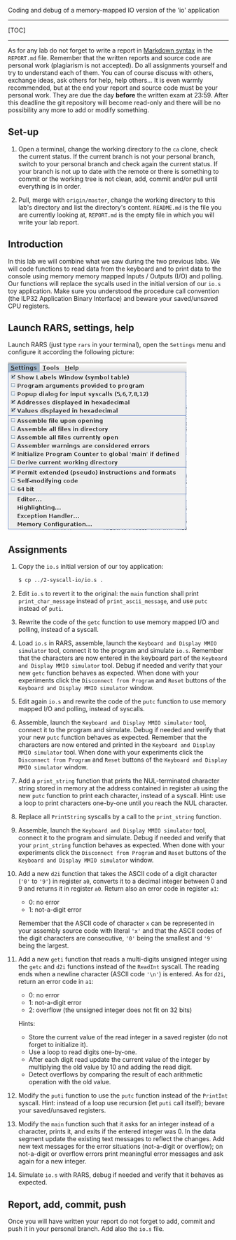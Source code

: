 <!-- MASTER-ONLY: DO NOT MODIFY THIS FILE

Copyright © Telecom Paris
Copyright © Renaud Pacalet (renaud.pacalet@telecom-paris.fr)

This file must be used under the terms of the CeCILL. This source
file is licensed as described in the file COPYING, which you should
have received as part of this distribution. The terms are also
available at:
https://cecill.info/licences/Licence_CeCILL_V2.1-en.html
-->

Coding and debug of a memory-mapped IO version of the 'io' application

---

[TOC]

---

As for any lab do not forget to write a report in [Markdown syntax] in the `REPORT.md` file.
Remember that the written reports and source code are personal work (plagiarism is not accepted).
Do all assignments yourself and try to understand each of them.
You can of course discuss with others, exchange ideas, ask others for help, help others...
It is even warmly recommended, but at the end your report and source code must be your personal work.
They are due the day **before** the written exam at 23:59.
After this deadline the git repository will become read-only and there will be no possibility any more to add or modify something.

## Set-up

1. Open a terminal, change the working directory to the `ca` clone, check the current status.
   If the current branch is not your personal branch, switch to your personal branch and check again the current status.
   If your branch is not up to date with the remote or there is something to commit or the working tree is not clean, add, commit and/or pull until everything is in order.

1. Pull, merge with `origin/master`, change the working directory to this lab's directory and list the directory's content.
   `README.md` is the file you are currently looking at, `REPORT.md` is the empty file in which you will write your lab report.

## Introduction

In this lab we will combine what we saw during the two previous labs.
We will code functions to read data from the keyboard and to print data to the console using memory memory mapped Inputs / Outputs (I/O) and polling.
Our functions will replace the sycalls used in the initial version of our `io.s` toy application.
Make sure you understood the procedure call convention (the ILP32 Application Binary Interface) and beware your saved/unsaved CPU registers.

## Launch RARS, settings, help

Launch RARS (just type `rars` in your terminal), open the `Settings` menu and configure it according the following picture:

![RARS settings](../../doc/data/rars-settings.png)

## Assignments

1. Copy the `io.s` initial version of our toy application:

    ```bash
	$ cp ../2-syscall-io/io.s .
    ```

1. Edit `io.s` to revert it to the original: the `main` function shall print `print_char_message` instead of `print_ascii_message`, and use `putc` instead of `puti`.

1. Rewrite the code of the `getc` function to use memory mapped I/O and polling, instead of a syscall.

1. Load `io.s` in RARS, assemble, launch the `Keyboard and Display MMIO simulator` tool, connect it to the program and simulate `io.s`.
   Remember that the characters are now entered in the keyboard part of the `Keyboard and Display MMIO simulator` tool.
   Debug if needed and verify that your new `getc` function behaves as expected.
   When done with your experiments click the `Disconnect from Program` and `Reset` buttons of the `Keyboard and Display MMIO simulator` window.

1. Edit again `io.s` and rewrite the code of the `putc` function to use memory mapped I/O and polling, instead of syscalls.

1. Assemble, launch the `Keyboard and Display MMIO simulator` tool, connect it to the program and simulate.
   Debug if needed and verify that your new `putc` function behaves as expected.
   Remember that the characters are now entered and printed in the `Keyboard and Display MMIO simulator` tool.
   When done with your experiments click the `Disconnect from Program` and `Reset` buttons of the `Keyboard and Display MMIO simulator` window.

1. Add a `print_string` function that prints the NUL-terminated character string stored in memory at the address contained in register `a0` using the new `putc` function to print each character, instead of a syscall.
   Hint: use a loop to print characters one-by-one until you reach the NUL character.

1. Replace all `PrintString` syscalls by a call to the `print_string` function.

1. Assemble, launch the `Keyboard and Display MMIO simulator` tool, connect it to the program and simulate.
   Debug if needed and verify that your `print_string` function behaves as expected.
   When done with your experiments click the `Disconnect from Program` and `Reset` buttons of the `Keyboard and Display MMIO simulator` window.

1. Add a new `d2i` function that takes the ASCII code of a digit character (`'0'` to `'9'`) in register `a0`, converts it to a decimal integer between 0 and 9 and returns it in register `a0`.
   Return also an error code in register `a1`:
    * 0: no error
    * 1: not-a-digit error

   Remember that the ASCII code of character `x` can be represented in your assembly source code with literal `'x'` and that the ASCII codes of the digit characters are consecutive, `'0'` being the smallest and `'9'` being the largest.

1. Add a new `geti` function that reads a multi-digits unsigned integer using the `getc` and `d2i` functions instead of the `ReadInt` syscall.
   The reading ends when a newline character (ASCII code `'\n'`) is entered.
   As for `d2i`, return an error code in `a1`:
    * 0: no error
    * 1: not-a-digit error
    * 2: overflow (the unsigned integer does not fit on 32 bits)

   Hints:
    * Store the current value of the read integer in a saved register (do not forget to initialize it).
    * Use a loop to read digits one-by-one.
    * After each digit read update the current value of the integer by multiplying the old value by 10 and adding the read digit.
    * Detect overflows by comparing the result of each arithmetic operation with the old value.

1. Modify the `puti` function to use the `putc` function instead of the `PrintInt` syscall.
   Hint: instead of a loop use recursion (let `puti` call itself); bevare your saved/unsaved registers.

1. Modify the `main` function such that it asks for an integer instead of a character, prints it, and exits if the entered integer was 0.
   In the data segment update the existing text messages to reflect the changes.
   Add new text messages for the error situations (not-a-digit or overflow); on not-a-digit or overflow errors print meaningful error messages and ask again for a new integer.

1. Simulate `io.s` with RARS, debug if needed and verify that it behaves as expected.

## Report, add, commit, push

Once you will have written your report do not forget to add, commit and push it in your personal branch.
Add also the `io.s` file.

[Markdown syntax]: https://www.markdowntutorial.com/

<!-- vim: set tabstop=4 softtabstop=4 shiftwidth=4 expandtab textwidth=0: -->
